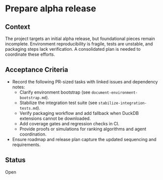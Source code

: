 # Prepare alpha release

## Context
The project targets an initial alpha release, but foundational pieces remain
incomplete. Environment reproducibility is fragile, tests are unstable, and
packaging steps lack verification. A consolidated plan is needed to coordinate
these efforts.

## Acceptance Criteria
- Record the following PR-sized tasks with linked issues and dependency notes:
  - Clarify environment bootstrap (see `document-environment-bootstrap.md`).
  - Stabilize the integration test suite (see `stabilize-integration-tests.md`).
  - Verify packaging workflow and add fallback when DuckDB extensions cannot be
    downloaded.
  - Add coverage gates and regression checks in CI.
  - Provide proofs or simulations for ranking algorithms and agent
    coordination.
- Ensure roadmap and release plan capture the updated sequencing and
  requirements.

## Status
Open

